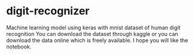 # digit-recognizer
Machine learning model using keras with mnist dataset of human digit recognition
You can download the dataset through kaggle or you can download the data online which is freely available.
I hope you will like the notebook. 
